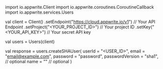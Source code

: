 import io.appwrite.Client
import io.appwrite.coroutines.CoroutineCallback
import io.appwrite.services.Users

val client = Client()
    .setEndpoint("https://cloud.appwrite.io/v1") // Your API Endpoint
    .setProject("<YOUR_PROJECT_ID>") // Your project ID
    .setKey("<YOUR_API_KEY>") // Your secret API key

val users = Users(client)

val response = users.createSHAUser(
    userId = "<USER_ID>",
    email = "email@example.com",
    password = "password",
    passwordVersion = "sha1", // optional
    name = "<NAME>" // optional
)
